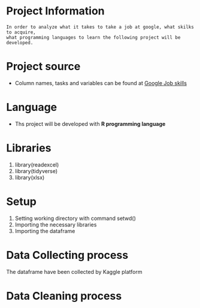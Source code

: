 # Project Information
``` 
In order to analyze what it takes to take a job at google, what skilks to acquire, 
what programming languages to learn the following project will be developed.
```
# Project source 
* Column names, tasks and variables can be found at  [Google Job skills](https://www.kaggle.com/niyamatalmass/google-job-skills)


# Language
* Ths project will be developed with **R programming language**

# Libraries 
1. library(readexcel)
2. library(tidyverse)
3. library(xlsx)

# Setup 
1. Setting working directory with command setwd()
2. Importing the necessary libraries 
3. Importing the dataframe

# Data Collecting process 
The dataframe have been collected by Kaggle platform 

# Data Cleaning process
